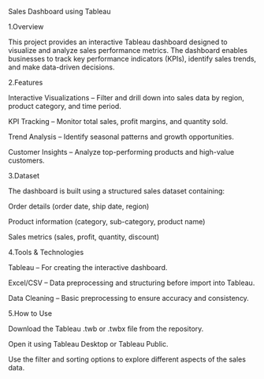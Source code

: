 Sales Dashboard using Tableau

1.Overview

This project provides an interactive Tableau dashboard designed to visualize and analyze sales performance metrics. The dashboard enables businesses to track key performance indicators (KPIs), identify sales trends, and make data-driven decisions.

2.Features

Interactive Visualizations – Filter and drill down into sales data by region, product category, and time period.

KPI Tracking – Monitor total sales, profit margins, and quantity sold.

Trend Analysis – Identify seasonal patterns and growth opportunities.

Customer Insights – Analyze top-performing products and high-value customers.

3.Dataset

The dashboard is built using a structured sales dataset containing:

Order details (order date, ship date, region)

Product information (category, sub-category, product name)

Sales metrics (sales, profit, quantity, discount)

4.Tools & Technologies

Tableau – For creating the interactive dashboard.

Excel/CSV – Data preprocessing and structuring before import into Tableau.

Data Cleaning – Basic preprocessing to ensure accuracy and consistency.

5.How to Use

Download the Tableau .twb or .twbx file from the repository.

Open it using Tableau Desktop or Tableau Public.

Use the filter and sorting options to explore different aspects of the sales data.
